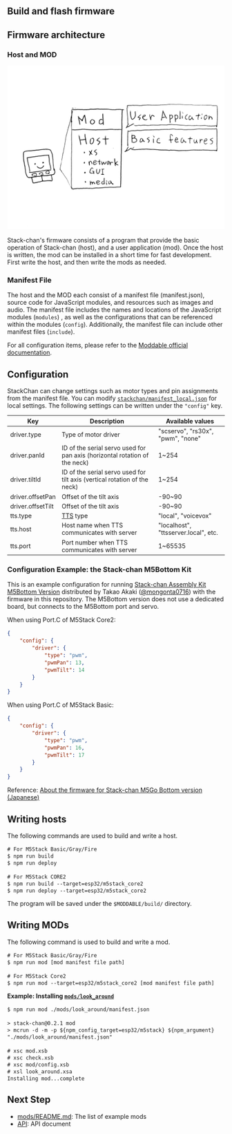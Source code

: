## Build and flash firmware

## Firmware architecture

### Host and MOD

![firmware architecture](./images/host-and-mod.jpg)

Stack-chan's firmware consists of a program that provide the basic operation of Stack-chan (host), and a user application (mod).
Once the host is written, the mod can be installed in a short time for fast development.
First write the host, and then write the mods as needed.

### Manifest File

The host and the MOD each consist of a manifest file (manifest.json), source code for JavaScript modules, and resources such as images and audio. The manifest file includes the names and locations of the JavaScript modules (`modules`) , as well as the configurations that can be referenced within the modules (`config`). Additionally, the manifest file can include other manifest files (`include`).

For all configuration items, please refer to the [Moddable official documentation](https://github.com/Moddable-OpenSource/moddable/blob/public/documentation/tools/manifest.md).

## Configuration

StackChan can change settings such as motor types and pin assignments from the manifest file. You can modify [`stackchan/manifest_local.json`](../stackchan/manifest_local.json) for local settings. The following settings can be written under the `"config"` key.

| Key             | Description                                     | Available values                            |
| --------------- | ----------------------------------------------- | ------------------------------------------- |
| driver.type     | Type of motor driver                            | "scservo", "rs30x", "pwm", "none"           |
| driver.panId    | ID of the serial servo used for pan axis (horizontal rotation of the neck) | 1~254                                       |
| driver.tiltId   | ID of the serial servo used for tilt axis (vertical rotation of the neck) | 1~254                                       |
| driver.offsetPan  | Offset of the tilt axis                            | -90~90                                      |
| driver.offsetTilt | Offset of the tilt axis                            | -90~90                                      |
| tts.type          | [TTS](./text-to-speech.md) type                                      | "local", "voicevox"                         |
| tts.host          | Host name when TTS communicates with server           | "localhost", "ttsserver.local", etc. |
| tts.port          | Port number when TTS communicates with server          | 1~65535                                     |

### Configuration Example: the Stack-chan M5Bottom Kit

This is an example configuration for running [Stack-chan Assembly Kit M5Bottom Version](https://mongonta.booth.pm/) distributed by Takao Akaki ([@mongonta0716](https://github.com/mongonta0716)) with the firmware in this repository. The M5Bottom version does not use a dedicated board, but connects to the M5Bottom port and servo.

When using Port.C of M5Stack Core2:

```json
{
    "config": {
        "driver": {
            "type": "pwm",
            "pwmPan": 13,
            "pwmTilt": 14
        }
    }
}
```

When using Port.C of M5Stack Basic:

```json
{
    "config": {
        "driver": {
            "type": "pwm",
            "pwmPan": 16,
            "pwmTilt": 17
        }
    }
}
```

Reference: [About the firmware for Stack-chan M5Go Bottom version (Japanese)](https://raspberrypi.mongonta.com/softwares-for-stackchan/)

## Writing hosts

The following commands are used to build and write a host.

```console
# For M5Stack Basic/Gray/Fire
$ npm run build
$ npm run deploy

# For M5Stack CORE2
$ npm run build --target=esp32/m5stack_core2
$ npm run deploy --target=esp32/m5stack_core2
```

The program will be saved under the `$MODDABLE/build/` directory.

## Writing MODs

The following command is used to build and write a mod.

```console
# For M5Stack Basic/Gray/Fire
$ npm run mod [mod manifest file path]

# For M5Stack Core2
$ npm run mod --target=esp32/m5stack_core2 [mod manifest file path]
```

__Example: Installing [`mods/look_around`](../mods/look_around/)__

```console
$ npm run mod ./mods/look_around/manifest.json

> stack-chan@0.2.1 mod
> mcrun -d -m -p ${npm_config_target=esp32/m5stack} ${npm_argument} "./mods/look_around/manifest.json"

# xsc mod.xsb
# xsc check.xsb
# xsc mod/config.xsb
# xsl look_around.xsa
Installing mod...complete
```

## Next Step

- [mods/README.md](../mods/README.md): The list of example mods
- [API](./api.md): API document
